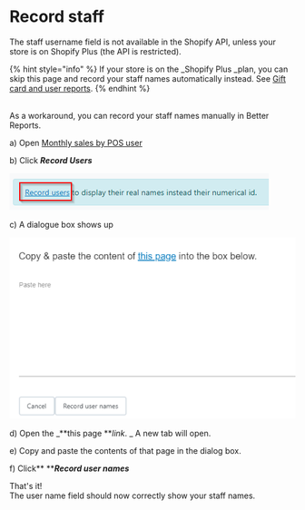 # Record staff

The staff username field is not available in the Shopify API, unless your store is on Shopify Plus (the API is restricted).

{% hint style="info" %}
If your store is on the _Shopify Plus _plan, you can skip this page and record your staff names automatically instead. See [Gift card and user reports](gift-card-and-staff-reports.md).
{% endhint %}

\
As a workaround, you can record your staff names manually in Better Reports.

a) Open [Monthly sales by POS user](https://app.betterreports.co/reports/report;id=333185519078235207?account=766488671762450086.betterreports.co\&connection=672640679920690203)

b) Click _**Record Users**_

![](<../.gitbook/assets/image (44).png>)

c) A dialogue box shows up

![](<../.gitbook/assets/image (45).png>)



d) Open the _**this page **_link_. _ A new tab will open.

e) Copy and paste the contents of that page in the dialog box.

f) Click** **_**Record user names**_

That's it!\
The user name field should now correctly show your staff names.
